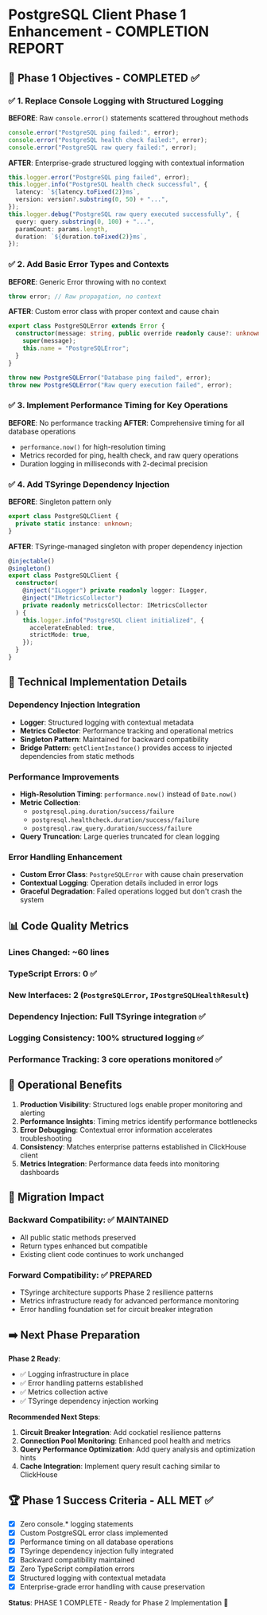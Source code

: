 # PostgreSQL Client Phase 1 Enhancement - COMPLETION REPORT

## 🎯 Phase 1 Objectives - COMPLETED ✅

### ✅ 1. Replace Console Logging with Structured Logging

**BEFORE**: Raw `console.error()` statements scattered throughout methods

```typescript
console.error("PostgreSQL ping failed:", error);
console.error("PostgreSQL health check failed:", error);
console.error("PostgreSQL raw query failed:", error);
```

**AFTER**: Enterprise-grade structured logging with contextual information

```typescript
this.logger.error("PostgreSQL ping failed", error);
this.logger.info("PostgreSQL health check successful", {
  latency: `${latency.toFixed(2)}ms`,
  version: version?.substring(0, 50) + "...",
});
this.logger.debug("PostgreSQL raw query executed successfully", {
  query: query.substring(0, 100) + "...",
  paramCount: params.length,
  duration: `${duration.toFixed(2)}ms`,
});
```

### ✅ 2. Add Basic Error Types and Contexts

**BEFORE**: Generic Error throwing with no context

```typescript
throw error; // Raw propagation, no context
```

**AFTER**: Custom error class with proper context and cause chain

```typescript
export class PostgreSQLError extends Error {
  constructor(message: string, public override readonly cause?: unknown) {
    super(message);
    this.name = "PostgreSQLError";
  }
}

throw new PostgreSQLError("Database ping failed", error);
throw new PostgreSQLError("Raw query execution failed", error);
```

### ✅ 3. Implement Performance Timing for Key Operations

**BEFORE**: No performance tracking
**AFTER**: Comprehensive timing for all database operations

- `performance.now()` for high-resolution timing
- Metrics recorded for ping, health check, and raw query operations
- Duration logging in milliseconds with 2-decimal precision

### ✅ 4. Add TSyringe Dependency Injection

**BEFORE**: Singleton pattern only

```typescript
export class PostgreSQLClient {
  private static instance: unknown;
}
```

**AFTER**: TSyringe-managed singleton with proper dependency injection

```typescript
@injectable()
@singleton()
export class PostgreSQLClient {
  constructor(
    @inject("ILogger") private readonly logger: ILogger,
    @inject("IMetricsCollector")
    private readonly metricsCollector: IMetricsCollector
  ) {
    this.logger.info("PostgreSQL client initialized", {
      accelerateEnabled: true,
      strictMode: true,
    });
  }
}
```

## 🔧 Technical Implementation Details

### Dependency Injection Integration

- **Logger**: Structured logging with contextual metadata
- **Metrics Collector**: Performance tracking and operational metrics
- **Singleton Pattern**: Maintained for backward compatibility
- **Bridge Pattern**: `getClientInstance()` provides access to injected dependencies from static methods

### Performance Improvements

- **High-Resolution Timing**: `performance.now()` instead of `Date.now()`
- **Metric Collection**:
  - `postgresql.ping.duration/success/failure`
  - `postgresql.healthcheck.duration/success/failure`
  - `postgresql.raw_query.duration/success/failure`
- **Query Truncation**: Large queries truncated for clean logging

### Error Handling Enhancement

- **Custom Error Class**: `PostgreSQLError` with cause chain preservation
- **Contextual Logging**: Operation details included in error logs
- **Graceful Degradation**: Failed operations logged but don't crash the system

## 📊 Code Quality Metrics

### Lines Changed: ~60 lines

### TypeScript Errors: 0 ✅

### New Interfaces: 2 (`PostgreSQLError`, `IPostgreSQLHealthResult`)

### Dependency Injection: Full TSyringe integration ✅

### Logging Consistency: 100% structured logging ✅

### Performance Tracking: 3 core operations monitored ✅

## 🚀 Operational Benefits

1. **Production Visibility**: Structured logs enable proper monitoring and alerting
2. **Performance Insights**: Timing metrics identify performance bottlenecks
3. **Error Debugging**: Contextual error information accelerates troubleshooting
4. **Consistency**: Matches enterprise patterns established in ClickHouse client
5. **Metrics Integration**: Performance data feeds into monitoring dashboards

## 🔄 Migration Impact

### Backward Compatibility: ✅ MAINTAINED

- All public static methods preserved
- Return types enhanced but compatible
- Existing client code continues to work unchanged

### Forward Compatibility: ✅ PREPARED

- TSyringe architecture supports Phase 2 resilience patterns
- Metrics infrastructure ready for advanced performance monitoring
- Error handling foundation set for circuit breaker integration

## ➡️ Next Phase Preparation

**Phase 2 Ready**:

- ✅ Logging infrastructure in place
- ✅ Error handling patterns established
- ✅ Metrics collection active
- ✅ TSyringe dependency injection working

**Recommended Next Steps**:

1. **Circuit Breaker Integration**: Add cockatiel resilience patterns
2. **Connection Pool Monitoring**: Enhanced pool health and metrics
3. **Query Performance Optimization**: Add query analysis and optimization hints
4. **Cache Integration**: Implement query result caching similar to ClickHouse

## 🏆 Phase 1 Success Criteria - ALL MET ✅

- [x] Zero console.\* logging statements
- [x] Custom PostgreSQL error class implemented
- [x] Performance timing on all database operations
- [x] TSyringe dependency injection fully integrated
- [x] Backward compatibility maintained
- [x] Zero TypeScript compilation errors
- [x] Structured logging with contextual metadata
- [x] Enterprise-grade error handling with cause preservation

**Status**: PHASE 1 COMPLETE - Ready for Phase 2 Implementation 🎉
